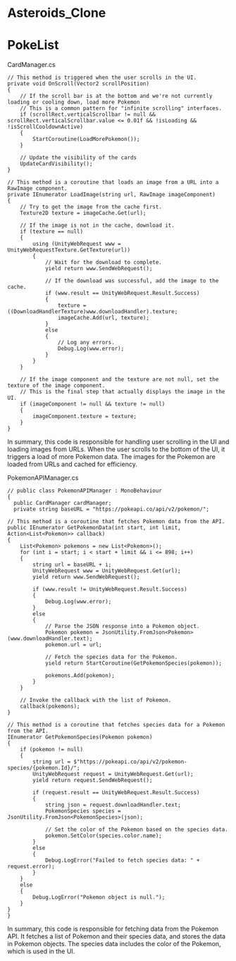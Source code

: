 # Asteroids_Clone


# PokeList
CardManager.cs

    // This method is triggered when the user scrolls in the UI.
    private void OnScroll(Vector2 scrollPosition)
    {
        // If the scroll bar is at the bottom and we're not currently loading or cooling down, load more Pokemon
        // This is a common pattern for "infinite scrolling" interfaces.
        if (scrollRect.verticalScrollbar != null && scrollRect.verticalScrollbar.value <= 0.01f && !isLoading && !isScrollCooldownActive)
        {
            StartCoroutine(LoadMorePokemon());
        }

        // Update the visibility of the cards
        UpdateCardVisibility();
    }

    // This method is a coroutine that loads an image from a URL into a RawImage component.
    private IEnumerator LoadImage(string url, RawImage imageComponent)
    {
        // Try to get the image from the cache first.
        Texture2D texture = imageCache.Get(url);

        // If the image is not in the cache, download it.
        if (texture == null)
        {
            using (UnityWebRequest www = UnityWebRequestTexture.GetTexture(url))
            {
                // Wait for the download to complete.
                yield return www.SendWebRequest();

                // If the download was successful, add the image to the cache.
                if (www.result == UnityWebRequest.Result.Success)
                {
                    texture = ((DownloadHandlerTexture)www.downloadHandler).texture;
                    imageCache.Add(url, texture);
                }
                else
                {
                    // Log any errors.
                    Debug.Log(www.error);
                }
            }
        }

        // If the image component and the texture are not null, set the texture of the image component.
        // This is the final step that actually displays the image in the UI.
        if (imageComponent != null && texture != null)
        {
            imageComponent.texture = texture;
        }
    }
    
  In summary, this code is responsible for handling user scrolling in the UI and loading images from URLs. When the user scrolls to the bottom of the UI, it triggers a load of more Pokemon data. The images for     the Pokemon are loaded from URLs and cached for efficiency.
  
    
   PokemonAPIManager.cs
    
    // public class PokemonAPIManager : MonoBehaviour
    {
      public CardManager cardManager;
      private string baseURL = "https://pokeapi.co/api/v2/pokemon/";

    // This method is a coroutine that fetches Pokemon data from the API.
    public IEnumerator GetPokemonData(int start, int limit, Action<List<Pokemon>> callback)
    {
        List<Pokemon> pokemons = new List<Pokemon>();
        for (int i = start; i < start + limit && i <= 898; i++)
        {
            string url = baseURL + i;
            UnityWebRequest www = UnityWebRequest.Get(url);
            yield return www.SendWebRequest();

            if (www.result != UnityWebRequest.Result.Success)
            {
                Debug.Log(www.error);
            }
            else
            {
                // Parse the JSON response into a Pokemon object.
                Pokemon pokemon = JsonUtility.FromJson<Pokemon>(www.downloadHandler.text);
                pokemon.url = url; 

                // Fetch the species data for the Pokemon.
                yield return StartCoroutine(GetPokemonSpecies(pokemon));

                pokemons.Add(pokemon);
            }
        }

        // Invoke the callback with the list of Pokemon.
        callback(pokemons);
    }

    // This method is a coroutine that fetches species data for a Pokemon from the API.
    IEnumerator GetPokemonSpecies(Pokemon pokemon)
    {
        if (pokemon != null)
        {
            string url = $"https://pokeapi.co/api/v2/pokemon-species/{pokemon.Id}/";
            UnityWebRequest request = UnityWebRequest.Get(url);
            yield return request.SendWebRequest();

            if (request.result == UnityWebRequest.Result.Success)
            {
                string json = request.downloadHandler.text;
                PokemonSpecies species = JsonUtility.FromJson<PokemonSpecies>(json);

                // Set the color of the Pokemon based on the species data.
                pokemon.SetColor(species.color.name);
            }
            else
            {
                Debug.LogError("Failed to fetch species data: " + request.error);
            }
        }
        else
        {
            Debug.LogError("Pokemon object is null.");
        }
    }
    }
    
In summary, this code is responsible for fetching data from the Pokemon API. It fetches a list of Pokemon and their species data, and stores the data in Pokemon objects. The species data includes the color of the Pokemon, which is used in the UI.
